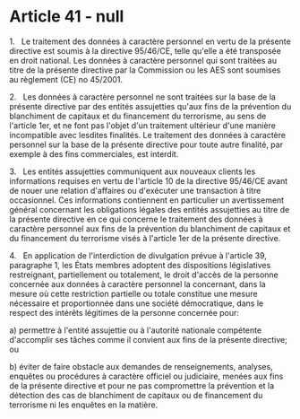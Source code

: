 # Article 41 - null


1.   Le traitement des données à caractère personnel en vertu de la présente directive est soumis à la directive 95/46/CE, telle qu'elle a été transposée en droit national. Les données à caractère personnel qui sont traitées au titre de la présente directive par la Commission ou les AES sont soumises au règlement (CE) no 45/2001.

2.   Les données à caractère personnel ne sont traitées sur la base de la présente directive par des entités assujetties qu'aux fins de la prévention du blanchiment de capitaux et du financement du terrorisme, au sens de l'article 1er, et ne font pas l'objet d'un traitement ultérieur d'une manière incompatible avec lesdites finalités. Le traitement des données à caractère personnel sur la base de la présente directive pour toute autre finalité, par exemple à des fins commerciales, est interdit.

3.   Les entités assujetties communiquent aux nouveaux clients les informations requises en vertu de l'article 10 de la directive 95/46/CE avant de nouer une relation d'affaires ou d'exécuter une transaction à titre occasionnel. Ces informations contiennent en particulier un avertissement général concernant les obligations légales des entités assujetties au titre de la présente directive en ce qui concerne le traitement des données à caractère personnel aux fins de la prévention du blanchiment de capitaux et du financement du terrorisme visés à l'article 1er de la présente directive.

4.   En application de l'interdiction de divulgation prévue à l'article 39, paragraphe 1, les États membres adoptent des dispositions législatives restreignant, partiellement ou totalement, le droit d'accès de la personne concernée aux données à caractère personnel la concernant, dans la mesure où cette restriction partielle ou totale constitue une mesure nécessaire et proportionnée dans une société démocratique, dans le respect des intérêts légitimes de la personne concernée pour:

a) permettre à l'entité assujettie ou à l'autorité nationale compétente d'accomplir ses tâches comme il convient aux fins de la présente directive; ou

b) éviter de faire obstacle aux demandes de renseignements, analyses, enquêtes ou procédures à caractère officiel ou judiciaire, menées aux fins de la présente directive et pour ne pas compromettre la prévention et la détection des cas de blanchiment de capitaux ou de financement du terrorisme ni les enquêtes en la matière.
